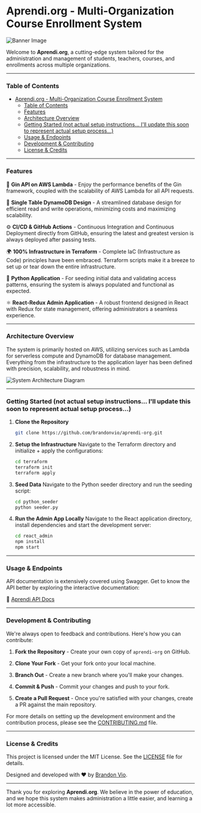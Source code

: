 # Aprendi.org - Multi-Organization Course Enrollment System

![Banner Image](https://aprendi.org/banner.jpg)

Welcome to **Aprendi.org**, a cutting-edge system tailored for the administration and management of students, teachers, courses, and enrollments across multiple organizations.

---

### Table of Contents

- [Aprendi.org - Multi-Organization Course Enrollment System](#aprendiorg---multi-organization-course-enrollment-system)
    - [Table of Contents](#table-of-contents)
    - [Features](#features)
    - [Architecture Overview](#architecture-overview)
    - [Getting Started (not actual setup instructions... I'll update this soon to represent actual setup process...)](#getting-started-not-actual-setup-instructions-ill-update-this-soon-to-represent-actual-setup-process)
    - [Usage \& Endpoints](#usage--endpoints)
    - [Development \& Contributing](#development--contributing)
    - [License \& Credits](#license--credits)

---

### Features

🔧 **Gin API on AWS Lambda** - Enjoy the performance benefits of the Gin framework, coupled with the scalability of AWS Lambda for all API requests.

🔷 **Single Table DynamoDB Design** - A streamlined database design for efficient read and write operations, minimizing costs and maximizing scalability.

⚙️ **CI/CD & GitHub Actions** - Continuous Integration and Continuous Deployment directly from GitHub, ensuring the latest and greatest version is always deployed after passing tests.

🌍 **100% Infrastructure in Terraform** - Complete IaC (Infrastructure as Code) principles have been embraced. Terraform scripts make it a breeze to set up or tear down the entire infrastructure.

🐍 **Python Application** - For seeding initial data and validating access patterns, ensuring the system is always populated and functional as expected.

⚛️ **React-Redux Admin Application** - A robust frontend designed in React with Redux for state management, offering administrators a seamless experience.

---

### Architecture Overview

The system is primarily hosted on AWS, utilizing services such as Lambda for serverless compute and DynamoDB for database management. Everything from the infrastructure to the application layer has been defined with precision, scalability, and robustness in mind.

![System Architecture Diagram](https://aprendi.org/architecture.jpg)

---

### Getting Started (not actual setup instructions... I'll update this soon to represent actual setup process...)

1. **Clone the Repository**
    ```bash
    git clone https://github.com/brandonvio/aprendi-org.git
    ```

2. **Setup the Infrastructure**
    Navigate to the Terraform directory and initialize + apply the configurations:
    ```bash
    cd terraform
    terraform init
    terraform apply
    ```

3. **Seed Data**
    Navigate to the Python seeder directory and run the seeding script:
    ```bash
    cd python_seeder
    python seeder.py
    ```

4. **Run the Admin App Locally**
    Navigate to the React application directory, install dependencies and start the development server:
    ```bash
    cd react_admin
    npm install
    npm start
    ```

---

### Usage & Endpoints

API documentation is extensively covered using Swagger. Get to know the API better by exploring the interactive documentation:

📖 [Aprendi API Docs](https://api.aprendi.org/docs/index.html)

---

### Development & Contributing

We're always open to feedback and contributions. Here's how you can contribute:

1. **Fork the Repository** - Create your own copy of `aprendi-org` on GitHub.

2. **Clone Your Fork** - Get your fork onto your local machine.

3. **Branch Out** - Create a new branch where you'll make your changes.

4. **Commit & Push** - Commit your changes and push to your fork.

5. **Create a Pull Request** - Once you're satisfied with your changes, create a PR against the main repository.

For more details on setting up the development environment and the contribution process, please see the [CONTRIBUTING.md](./CONTRIBUTING.md) file.

---

### License & Credits

This project is licensed under the MIT License. See the [LICENSE](./LICENSE) file for details.

Designed and developed with ❤️ by [Brandon Vio](https://github.com/brandonvio).

---

Thank you for exploring **Aprendi.org**. We believe in the power of education, and we hope this system makes administration a little easier, and learning a lot more accessible.
